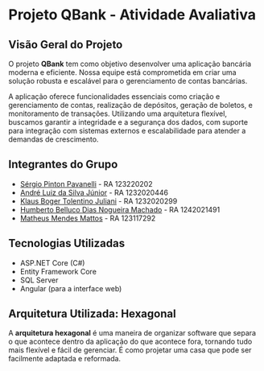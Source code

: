 # Projeto QBank - Atividade Avaliativa

## Visão Geral do Projeto
O projeto **QBank** tem como objetivo desenvolver uma aplicação bancária moderna e eficiente. Nossa equipe está comprometida em criar uma solução robusta e escalável para o gerenciamento de contas bancárias.

A aplicação oferece funcionalidades essenciais como criação e gerenciamento de contas, realização de depósitos, geração de boletos, e monitoramento de transações. Utilizando uma arquitetura flexível, buscamos garantir a integridade e a segurança dos dados, com suporte para integração com sistemas externos e escalabilidade para atender a demandas de crescimento.

## Integrantes do Grupo

- [Sérgio Pinton Pavanelli](https://github.com/sergiopavanelli) - RA 123220202
- [André Luiz da Silva Júnior](https://github.com/Andre01Junior) - RA 1232020446
- [Klaus Boger Tolentino Juliani](https://github.com/Klausbgr) - RA 1232020299
- [Humberto Belluco Dias Nogueira Machado](https://github.com/HbMachado) - RA 1242021491
- [Matheus Mendes Mattos](https://github.com/Mateus0062) - RA 123117292


## Tecnologias Utilizadas

- ASP.NET Core (C#)
- Entity Framework Core
- SQL Server
- Angular (para a interface web)

## Arquitetura Utilizada: Hexagonal

A **arquitetura hexagonal** é uma maneira de organizar software que separa o que acontece dentro da aplicação do que acontece fora, tornando tudo mais flexível e fácil de gerenciar. É como projetar uma casa que pode ser facilmente adaptada e reformada.

